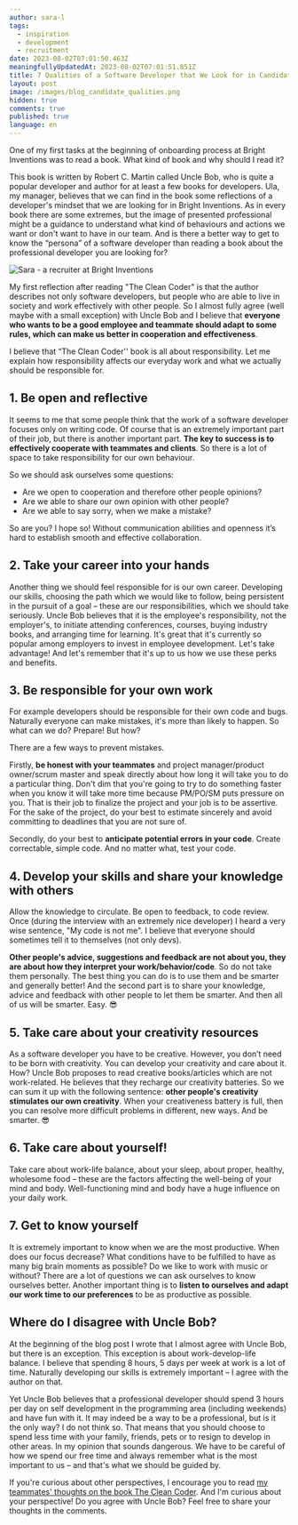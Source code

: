 ```yaml
---
author: sara-l
tags:
  - inspiration
  - development
  - recruitment
date: 2023-08-02T07:01:50.463Z
meaningfullyUpdatedAt: 2023-08-02T07:01:51.851Z
title: 7 Qualities of a Software Developer that We Look for in Candidates
layout: post
image: /images/blog_candidate_qualities.png
hidden: true
comments: true
published: true
language: en
---
```

One of my first tasks at the beginning of onboarding process at Bright Inventions was to read a book. What kind of book and why should I read it? 

This book is written by Robert C. Martin called Uncle Bob, who is quite a popular developer and author for at least a few books for developers. Ula, my manager, believes that we can find in the book some reflections of a developer's mindset that we are looking for in Bright Inventions. As in every book there are some extremes, but the image of presented professional might be a guidance to understand what kind of behaviours and actions we want or don't want to have in our team. And is there a better way to get to know the “persona” of a software developer than reading a book about the professional developer you are looking for?

<div class="image"><img src="/images/blog_candidate_qualities.png" alt="Sara - a recruiter at Bright Inventions" title="Sara - a recruiter at Bright Inventions"  /> </div>

My first reflection after reading "The Clean Coder" is that the author describes not only software developers, but people who are able to live in society and work effectively with other people. So I almost fully agree (well maybe with a small exception) with Uncle Bob and I believe that **everyone who wants to be a good employee and teammate should adapt to some rules, which can make us better in cooperation and effectiveness**. 

I believe that “The Clean Coder'' book is all about responsibility. Let me explain how responsibility affects our everyday work and what we actually should be responsible for.

<GiphyEmbed url='https://giphy.com/gifs/abcnetwork-a-million-little-things-abc-thingsabc-amillionlittlethings-UQiINvZALmkpqoFkZG' />

## 1. Be open and reflective

It seems to me that some people think that the work of a software developer focuses only on writing code. Of course that is an extremely important part of their job, but there is another important part. **The key to success is to effectively cooperate with teammates and clients**. So there is a lot of space to take responsibility for our own behaviour.

So we should ask ourselves some questions:

* Are we open to cooperation and therefore other people opinions? 
* Are we able to share our own opinion with other people?
* Are we able to say sorry, when we make a mistake? 

So are you? I hope so! Without communication abilities and openness it’s hard to establish smooth and effective collaboration. 

## 2. Take your career into your hands

Another thing we should feel responsible for is our own career. Developing our skills, choosing the path which we would like to follow, being persistent in the pursuit of a goal – these are our responsibilities, which we should take seriously. Uncle Bob believes that it is the employee's responsibility, not the employer's, to initiate attending conferences, courses, buying industry books, and arranging time for learning. It's great that it's currently so popular among employers to invest in employee development. Let's take advantage! And let's remember that it's up to us how we use these perks and benefits. 

<GiphyEmbed url='https://giphy.com/gifs/fascinating-cant-stop-watching-in-your-hands-XkkiJBAJBWfw5OWCSV' />

## 3. Be responsible for your own work 

For example developers should be responsible for their own code and bugs. Naturally everyone can make mistakes, it's more than likely to happen. So what can we do? Prepare! But how? 

There are a few ways to prevent mistakes.

Firstly, **be honest with your teammates** and project manager/product owner/scrum master and speak directly about how long it will take you to do a particular thing. Don't dim that you're going to try to do something faster when you know it will take more time because PM/PO/SM puts pressure on you. That is their job to finalize the project and your job is to be assertive. For the sake of the project, do your best to estimate sincerely and avoid committing to deadlines that you are not sure of. 

Secondly, do your best to **anticipate potential errors in your code**. Create correctable, simple code. And no matter what, test your code. 

## 4. Develop your skills and share your knowledge with others

Allow the knowledge to circulate. Be open to feedback, to code review. Once (during the interview with an extremely nice developer) I heard a very wise sentence, "My code is not me". I believe that everyone should sometimes tell it to themselves (not only devs). 

**Other people's advice, suggestions and feedback are not about you, they are about how they interpret your work/behavior/code**. So do not take them personally. The best thing you can do is to use them and be smarter and generally better! And the second part is to share your knowledge, advice and feedback with other people to let them be smarter. And then all of us will be smarter. Easy. 😎

## 5. Take care about your creativity resources

As a software developer you have to be creative. However, you don’t need to be born with creativity. You can develop your creativity and care about it. How? Uncle Bob proposes to read creative books/articles which are not work-related. He believes that they recharge our creativity batteries. So we can sum it up with the following sentence: **other people's creativity stimulates our own creativity**. When your creativeness battery is full, then you can resolve more difficult problems in different, new ways. And be smarter. 😎 

## 6. Take care about yourself!  

Take care about work-life balance, about your sleep, about proper, healthy, wholesome food – these are the factors affecting the well-being of your mind and body. Well-functioning mind and body have a huge influence on your daily work.

<GiphyEmbed url='https://giphy.com/gifs/youtube-with-me-coping-find-a-way-Yat5wnwisEV2iXbt4x' />

## 7. Get to know yourself

It is extremely important to know when we are the most productive. When does our focus decrease? What conditions have to be fulfilled to have as many big brain moments as possible? Do we like to work with music or without? There are a lot of questions we can ask ourselves to know ourselves better. Another important thing is to **listen to ourselves and adapt our work time to our preferences** to be as productive as possible.

## Where do I disagree with Uncle Bob?

At the beginning of the blog post I wrote that I almost agree with Uncle Bob, but there is an exception. This exception is about work-develop-life balance. I believe that spending 8 hours, 5 days per week at work is a lot of time. Naturally developing our skills is extremely important – I agree with the author on that. 

Yet Uncle Bob believes that a professional developer should spend 3 hours per day on self development in the programming area (including weekends) and have fun with it. It may indeed be a way to be a professional, but is it the only way? I do not think so. That means that you should choose to spend less time with your family, friends, pets or to resign to develop in other areas. In my opinion that sounds dangerous. We have to be careful of how we spend our free time and always remember what is the most important to us – and that's what we should be guided by.

If you're curious about other perspectives, I encourage you to read [my teammates' thoughts on the book The Clean Coder](https://brightinventions.pl/blog/the-clean-coder-seven-qualities-of-a-professional-programmer/). And I'm curious about your perspective! Do you agree with Uncle Bob? Feel free to share your thoughts in the comments.